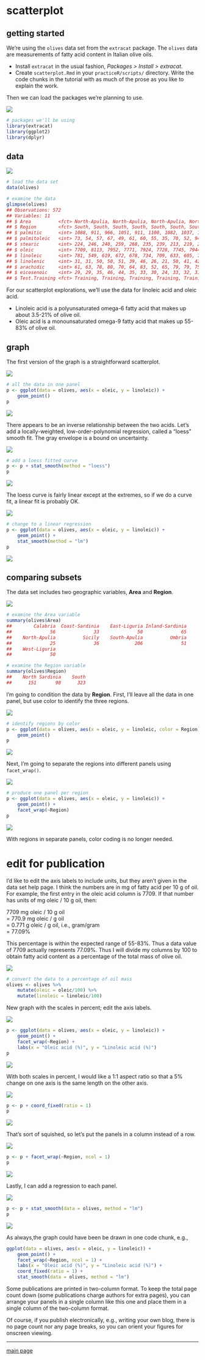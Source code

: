 
# scatterplot

## getting started

We’re using the `olives` data set from the `extracat` package. The
`olives` data are measurements of fatty acid content in Italian olive
oils.

  - Install `extracat` in the usual fashion, *Packages \> Install \>
    extracat*.
  - Create `scatterplot.Rmd` in your `practiceR/scripts/` directory.
    Write the code chunks in the tutorial with as much of the prose as
    you like to explain the work.

Then we can load the packages we’re planning to use.

![](../resources/images/code-icon.png)<!-- -->

``` r
# packages we'll be using
library(extracat) 
library(ggplot2)
library(dplyr)
```

## data

![](../resources/images/code-icon.png)<!-- -->

``` r
# load the data set
data(olives)

# examine the data 
glimpse(olives)
## Observations: 572
## Variables: 11
## $ Area          <fct> North-Apulia, North-Apulia, North-Apulia, North-...
## $ Region        <fct> South, South, South, South, South, South, South,...
## $ palmitic      <int> 1088, 911, 966, 1051, 911, 1100, 1082, 1037, 105...
## $ palmitoleic   <int> 73, 54, 57, 67, 49, 61, 60, 55, 35, 70, 52, 94, ...
## $ stearic       <int> 224, 246, 240, 259, 268, 235, 239, 213, 219, 214...
## $ oleic         <int> 7709, 8113, 7952, 7771, 7924, 7728, 7745, 7944, ...
## $ linoleic      <int> 781, 549, 619, 672, 678, 734, 709, 633, 605, 747...
## $ linolenic     <int> 31, 31, 50, 50, 51, 39, 46, 26, 21, 50, 41, 42, ...
## $ arachidic     <int> 61, 63, 78, 80, 70, 64, 83, 52, 65, 79, 79, 75, ...
## $ eicosenoic    <int> 29, 29, 35, 46, 44, 35, 33, 30, 24, 33, 32, 31, ...
## $ Test.Training <fct> Training, Training, Training, Training, Training...
```

For our scatterplot explorations, we’ll use the data for linoleic acid
and oleic acid.

  - Linoleic acid is a polyunsaturated omega-6 fatty acid that makes up
    about 3.5-21% of olive oil.
  - Oleic acid is a monounsaturated omega-9 fatty acid that makes up
    55-83% of olive oil.

## graph

The first version of the graph is a straightforward scatterplot.

![](../resources/images/code-icon.png)<!-- -->

``` r
# all the data in one panel 
p <- ggplot(data = olives, aes(x = oleic, y = linoleic)) + 
    geom_point()
p
```

![](cm046_scatterplot_files/figure-gfm/cm046-05-2.png)<!-- -->

There appears to be an inverse relationship between the two acids. Let’s
add a locally-weighted, low-order-polynomial regression, called a
“loess” smooth fit. The gray envelope is a bound on uncertainty.

![](../resources/images/code-icon.png)<!-- -->

``` r
# add a loess fitted curve 
p <- p + stat_smooth(method = "loess")
p
```

![](cm046_scatterplot_files/figure-gfm/cm046-06-2.png)<!-- -->

The loess curve is fairly linear except at the extremes, so if we do a
curve fit, a linear fit is probably OK.

![](../resources/images/code-icon.png)<!-- -->

``` r
# change to a linear regression 
p <- ggplot(data = olives, aes(x = oleic, y = linoleic)) + 
    geom_point() +
    stat_smooth(method = "lm")
p
```

![](cm046_scatterplot_files/figure-gfm/cm046-07-2.png)<!-- -->

## comparing subsets

The data set includes two geographic variables, **Area** and **Region**.

![](../resources/images/code-icon.png)<!-- -->

``` r
# examine the Area variable 
summary(olives$Area)
##        Calabria  Coast-Sardinia    East-Liguria Inland-Sardinia 
##              56              33              50              65 
##    North-Apulia          Sicily    South-Apulia          Umbria 
##              25              36             206              51 
##    West-Liguria 
##              50

# examine the Region variable
summary(olives$Region)
##    North Sardinia    South 
##      151       98      323
```

I’m going to condition the data by **Region**. First, I’ll leave all the
data in one panel, but use color to identify the three regions.

![](../resources/images/code-icon.png)<!-- -->

``` r
# identify regions by color 
p <- ggplot(data = olives, aes(x = oleic, y = linoleic, color = Region)) + 
    geom_point()
p
```

![](cm046_scatterplot_files/figure-gfm/cm046-09-2.png)<!-- -->

Next, I’m going to separate the regions into different panels using
`facet_wrap()`.

![](../resources/images/code-icon.png)<!-- -->

``` r
# produce one panel per region 
p <- ggplot(data = olives, aes(x = oleic, y = linoleic)) + 
    geom_point() + 
    facet_wrap(~Region)
p
```

![](cm046_scatterplot_files/figure-gfm/cm046-10-2.png)<!-- -->

With regions in separate panels, color coding is no longer needed.

# edit for publication

I’d like to edit the axis labels to include units, but they aren’t given
in the data set help page. I think the numbers are in mg of fatty acid
per 10 g of oil. For example, the first entry in the oleic acid column
is 7709. If that number has units of mg oleic / 10 g oil, then:

7709 mg oleic / 10 g oil  
\= 770.9 mg oleic / g oil  
\= 0.771 g oleic / g oil, i.e., gram/gram  
\= 77.09%

This percentage is within the expected range of 55-83%. Thus a data
value of 7709 actually represents 77.09%. Thus I will divide my columns
by 100 to obtain fatty acid content as a percentage of the total mass of
olive oil.

![](../resources/images/code-icon.png)<!-- -->

``` r
# convert the data to a percentage of oil mass 
olives <- olives %>%
    mutate(oleic = oleic/100) %>%
    mutate(linoleic = linoleic/100)
```

New graph with the scales in percent; edit the axis labels.

![](../resources/images/code-icon.png)<!-- -->

``` r
p <- ggplot(data = olives, aes(x = oleic, y = linoleic)) + 
    geom_point() + 
    facet_wrap(~Region) + 
    labs(x = "Oleic acid (%)", y = "Linoleic acid (%)")
p
```

![](cm046_scatterplot_files/figure-gfm/cm046-12-2.png)<!-- -->

With both scales in percent, I would like a 1:1 aspect ratio so that a
5% change on one axis is the same length on the other axis.

![](../resources/images/code-icon.png)<!-- -->

``` r
p <- p + coord_fixed(ratio = 1)
p
```

![](cm046_scatterplot_files/figure-gfm/cm046-13-2.png)<!-- -->

That’s sort of squished, so let’s put the panels in a column instead of
a row.

![](../resources/images/code-icon.png)<!-- -->

``` r
p <- p + facet_wrap(~Region, ncol = 1)
p
```

![](cm046_scatterplot_files/figure-gfm/cm046-14-2.png)<!-- -->

Lastly, I can add a regression to each panel.

![](../resources/images/code-icon.png)<!-- -->

``` r
p <- p + stat_smooth(data = olives, method = "lm")
p
```

![](cm046_scatterplot_files/figure-gfm/cm046-15-2.png)<!-- -->

As always,the graph could have been be drawn in one code chunk, e.g.,

``` r
ggplot(data = olives, aes(x = oleic, y = linoleic)) + 
    geom_point() + 
    facet_wrap(~Region, ncol = 1) + 
    labs(x = "Oleic acid (%)", y = "Linoleic acid (%)") + 
    coord_fixed(ratio = 1) + 
    stat_smooth(data = olives, method = "lm")
```

Some publications are printed in two-column format. To keep the total
page count down (some publications charge authors for extra pages), you
can arrange your panels in a single column like this one and place them
in a single column of the two-column format.

Of course, if you publish electronically, e.g., writing your own blog,
there is no page count nor any page breaks, so you can orient your
figures for onscreen viewing.

-----

[main page](../README.md)
